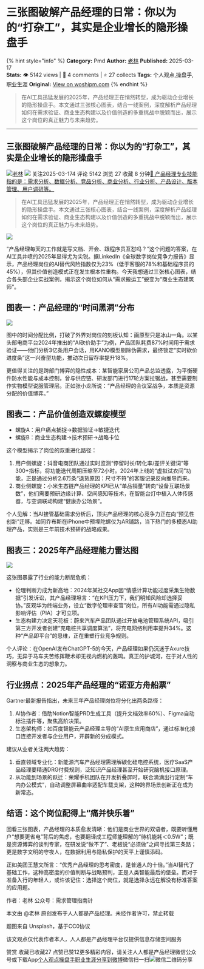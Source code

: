 # 三张图破解产品经理的日常：你以为的“打杂工”，其实是企业增长的隐形操盘手
{% hint style="info" %}
**Category:** Pmd
**Author:** [老林](https://www.woshipm.com/u/986763)
**Published:** 2025-03-17  
**Stats:** 👁️ 5142 views | 💬 4 comments | ⭐ 27 collects
**Tags:** 个人观点,操盘手,职业生涯
**Original:** [View on woshipm.com](https://www.woshipm.com/pmd/6193228.html)
{% endhint %}
> 在AI工具迅猛发展的2025年，产品经理正在悄然转型，成为驱动企业增长的隐形操盘手。本文通过三张核心图表，结合一线案例，深度解析产品经理如何在需求验证、商业生态构建以及价值创造的多重挑战中脱颖而出，展示这个岗位的真正魅力与未来趋势。

---

## 三张图破解产品经理的日常：你以为的“打杂工”，其实是企业增长的隐形操盘手

[![](https://static.woshipm.com/pmapp_avatar_20250306115823_5539.jpg?imageView2/1/w/72/h/72/q/100)](https://www.woshipm.com/u/986763)[老林](https://www.woshipm.com/u/986763) ![](https://static.woshipm.com/tag/1101_1@2x.png) 关注2025-03-174 评论 5142 浏览 27 收藏 8 分钟[🔗 产品经理专业技能指的是：需求分析、数据分析、竞品分析、商业分析、行业分析、产品设计、版本管理、用户调研等。](https://ke.qidianla.com/courses/90pm)

> 在AI工具迅猛发展的2025年，产品经理正在悄然转型，成为驱动企业增长的隐形操盘手。本文通过三张核心图表，结合一线案例，深度解析产品经理如何在需求验证、商业生态构建以及价值创造的多重挑战中脱颖而出，展示这个岗位的真正魅力与未来趋势。

![](https://image.woshipm.com/2023/04/14/ecf815a8-da8d-11ed-9503-00163e0b5ff3.png)

“产品经理每天的工作就是写文档、开会、跟程序员互怼吗？”这个问题的答案，在AI工具井喷的2025年显得尤为尖锐。据LinkedIn《全球数字岗位竞争力报告》显示，产品经理岗位的AI替代风险指数仅为23%（低于客服的78%和基础程序员的45%），但其价值创造模式正在发生根本性重构。今天我想通过三张核心图表，结合各头部企业实战案例，揭示这个岗位如何从“需求搬运工”蜕变为“商业生态建筑师”。

## 图表一：产品经理的“时间黑洞”分布

![](https://image.woshipm.com/2025/03/17/f9767686-02d5-11f0-8814-00163e09d72f.png)

图中的时间分配比例，打破了外界对岗位的刻板认知：画原型只是冰山一角。以某头部电商平台2024年推出的“AI砍价助手”为例，产品团队耗费87%时间用于需求验证——他们分析3亿条用户会话，用KANO模型剔除伪需求，最终锁定“实时砍价进度条”这一兴奋型功能，推动次日留存率提升18%。

更值得关注的是跨部门博弈的隐性成本：某智能家居公司产品总监透露，为平衡硬件防水性能与成本控制，曾与供应链、研发部门进行17轮方案拉锯战，甚至需要制作实物模型说服管理层。正如张小龙所说：“产品经理的会议室战争，本质是资源分配的价值博弈。”

## 图表二：产品价值创造双螺旋模型

*   螺旋A：用户痛点捕捉→数据验证→敏捷迭代
*   螺旋B：商业生态构建→技术预研→战略卡位

这个模型揭示了岗位的双重进化路径：

1.  用户侧螺旋：抖音电商团队通过实时监测“停留时长/转化率/差评关键词”等300+指标，将功能迭代周期压缩至72小时。2024年上线的“虚拟试衣间”功能，正是通过分析2.6万条“退货原因：尺寸不符”的客服记录反向推导而来。
2.  商业侧螺旋：小米生态链产品经理的KPI已从“单品销量”转向“设备互联场景数”，他们需要预研边缘计算、空间感知等技术，在智能台灯中植入人体传感器，与空调联动构建“健康办公场景”。

个人见解：当AI接管基础需求分析后，顶尖产品经理的核心竞争力正在向“预见性创新”迁移。如同乔布斯在iPhone中预埋陀螺仪为AR铺路，当下热门的多模态AI助理产品，实则是三年前技术预研的战略成果。

## 图表三：2025年产品经理能力雷达图

![](https://image.woshipm.com/2025/03/17/50ab4fda-02d6-11f0-8814-00163e09d72f.png)

这张图暴露了行业的能力断层危机：

*   伦理判断力成为新高地：2024年某社交App因“情感计算功能过度采集生物数据”引发诉讼，其产品经理坦言：“在KPI压力下，我们明知风险却选择妥协。”反观华为终端业务，设立“数字伦理审查官”岗位，所有AI功能需通过隐私影响评估（PIA）才可立项。
*   生态构建力决定天花板：蔚来汽车产品团队通过开放电池管理系统API，吸引第三方开发者创建“充电桩共享调度算法”，将充电网络利用率提升34%。这种“产品即平台”的思维，正在重塑行业竞争规则。

个人评论：在OpenAI发布ChatGPT-5的今天，产品经理如果仍沉迷于Axure技巧，无异于马车夫苦练挥鞭术却无视内燃机的轰鸣。真正的护城河，在于对人性的洞察与商业生态的想象力。

## 行业拐点：2025年产品经理的“诺亚方舟船票”

Gartner最新报告指出，未来三年产品经理岗位将分化出两条路径：

1.  AI协作者：借助Notion智能PRD生成工具（提升文档效率60%）、Figma自动标注插件等，聚焦高阶决策。
2.  生态架构师：如百度智能云产品经理主导的“AI原生应用商店”，通过标准化接口连接开发者与企业用户，开辟新的分成模式。

建议从业者关注两大趋势：

1.  垂直领域专业化：新能源汽车产品经理需理解碳化硅电控系统，医疗SaaS产品经理要精通DRG付费规则，泛知识产品经理甚至开始研究脑机接口原理。
2.  从功能到场景的跃迁：荣耀手机团队在开发折叠屏时，联合滴滴出行定制“车内办公模式”，自动调整屏幕曲率适配车载支架，这种跨界场景创新正在成为新常态。

## 结语：这个岗位配得上“痛并快乐着”

回看三张图表，产品经理的本质愈发清晰：他们是商业世界的双语者，既要听懂用户“想要更省电”背后的焦虑，也要翻译成工程师能理解的“待机能耗＜0.5W”；既是资源博弈的谈判专家，在研发说“做不了”、老板说“必须做”之间寻找第三条路；更是数字文明的守夜人，在数据利用与隐私保护的天平上谨慎添码。

正如美团王慧文所言：“优秀产品经理的思考密度，是普通人的十倍。”当AI替代了基础工作，这种高密度的价值判断与战略预判，正是人类智能最后的堡垒。而对于准备入行的年轻人，或许该记住：选择这个岗位，就是选择永远在解没有标准答案的应用题。

作者：老林 公众号：需求管理指南针

本文由 @老林 原创发布于人人都是产品经理。未经作者许可，禁止转载

题图来自 Unsplash，基于CC0协议

该文观点仅代表作者本人，人人都是产品经理平台仅提供信息存储空间服务

赞赏 收藏已收藏27 点赞已赞12更多精彩内容，请关注人人都是产品经理微信公众号或下载App[个人观点](https://www.woshipm.com/tag/%e4%b8%aa%e4%ba%ba%e8%a7%82%e7%82%b9)[操盘手](https://www.woshipm.com/tag/%e6%93%8d%e7%9b%98%e6%89%8b)[职业生涯](https://www.woshipm.com/tag/%e8%81%8c%e4%b8%9a%e7%94%9f%e6%b6%af)[分享到微博](https://service.weibo.com/share/share.php?appkey=2775287854&title=三张图破解产品经理的日常：你以为的“打杂工”，其实是企业增长的隐形操盘手&url=https://www.woshipm.com/pmd/6193228.html&pic=https://image.woshipm.com/2023/04/14/ecf815a8-da8d-11ed-9503-00163e0b5ff3.png)微信扫一扫![微信二维码](https://api.pwmqr.com/qrcode/create/?url=https://www.woshipm.com/pmd/6193228.html)分享